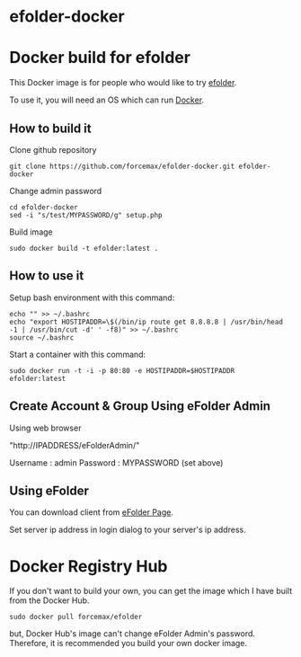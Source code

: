 efolder-docker
==============
# Docker build for efolder

This Docker image is for people who would like to try
[efolder](https://github.com/forcemax/efolder).

To use it, you will need an OS which can run
[Docker](http://docker.io).


## How to build it

Clone github repository

```
git clone https://github.com/forcemax/efolder-docker.git efolder-docker
```

Change admin password

```
cd efolder-docker
sed -i "s/test/MYPASSWORD/g" setup.php
```

Build image

```
sudo docker build -t efolder:latest .
```


## How to use it

Setup bash environment with this command:

```
echo "" >> ~/.bashrc
echo "export HOSTIPADDR=\$(/bin/ip route get 8.8.8.8 | /usr/bin/head -1 | /usr/bin/cut -d' ' -f8)" >> ~/.bashrc
source ~/.bashrc
```

Start a container with this command:

```
sudo docker run -t -i -p 80:80 -e HOSTIPADDR=$HOSTIPADDR efolder:latest
```


## Create Account & Group Using eFolder Admin

Using web browser

"http://IPADDRESS/eFolderAdmin/"  

Username : admin
Password : MYPASSWORD (set above)


## Using eFolder

You can download client from [eFolder Page](http://efolder.embian.com).

Set server ip address in login dialog to your server's ip address.
  

# Docker Registry Hub

If you don't want to build your own, you can get the image which I
have built from the Docker Hub.

```
sudo docker pull forcemax/efolder
```

but, Docker Hub's image can't change eFolder Admin's password.
Therefore, it is recommended you build your own docker image.
